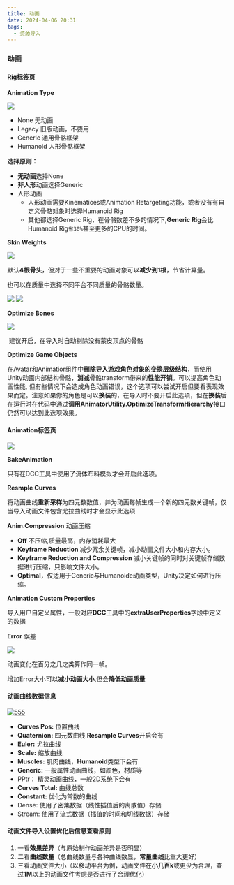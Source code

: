```yaml
---
title: 动画
date: 2024-04-06 20:31
tags:
  - 资源导入
---
```

### 动画

#### Rig标签页

**Animation Type**

![](images/posts/Pasted%20image%2020240406202202.png)

- None 无动画
- Legacy 旧版动画，不要用
- Generic 通用骨骼框架
- Humanoid 人形骨骼框架

**选择原则：**

- **无动画**选择None
- **非人形**动画选择Generic
- 人形动画
    - 人形动画需要Kinematices或Animation Retargeting功能，或者没有有自定义骨骼对象时选择Humanoid Rig
    - 其他都选择Generic Rig，在骨骼数差不多的情况下,**Generic Rig**会比Humanoid Rig`省30%`甚至更多的CPU的时间。

**Skin Weights**

![](images/posts/Pasted%20image%2020240406202212.png)

​ 默认**4根骨头**，但对于一些不重要的动画对象可以**减少到1根**，节省计算量。

也可以在质量中选择不同平台不同质量的骨骼数量。

![](images/posts/Pasted%20image%2020240406202227.png)
![](images/posts/Pasted%20image%2020240406202230.png)

**Optimize Bones**

![](images/posts/Pasted%20image%2020240406202355.png)

​ 建议开启，在导入时自动剔除没有蒙皮顶点的骨骼

**Optimize Game Objects**

​ 在Avatar和Animatior组件中**删除导入游戏角色对象的变换层级结构**，而使用Unity动画内部结构骨骼，**消减**骨骼transform带来的**性能开销**。可以提高角色动画性能, 但有些情况下会造成角色动画错误，这个选项可以尝试开启但要看表现效果而定。注意如果你的角色是可以**换装**的，在导入时不要开启此选项，但在**换装**后在运行时在代码中通过**调用AnimatorUtility.OptimizeTransformHierarchy**接口仍然可以达到此选项效果。

#### Animation标签页

![](images/posts/Pasted%20image%2020240406202456.png)

**BakeAnimation**

只有在DCC工具中使用了流体布料模拟才会开启此选项。

**Resmple Curves**

​ 将动画曲线**重新采样**为四元数数值，并为动画每帧生成一个新的四元数关键帧，仅当导入动画文件包含尤拉曲线时才会显示此选项

**Anim.Compression** 动画压缩

- **Off** 不压缩,质量最高，内存消耗最大
- **Keyframe Reduction** 减少冗余关键帧，减小动画文件大小和内存大小。
- **Keyframe Reduction and Compression** 减小关键帧的同时对关键帧存储数据进行压缩，只影响文件大小。
- **Optimal**，仅适用于Generic与Humanoide动画类型，Unity决定如何进行压缩。

**Animation Custom Properties**

​ 导入用户自定义属性，一般对应**DCC**工具中的**extraUserProperties**字段中定义的数据

**Error** 误差

![](images/posts/Pasted%20image%2020240406202709.png)

动画变化在百分之几之类算作同一帧。

增加Error大小可以**减小动画大小**,但会**降低动画质量**
#### 动画曲线数据信息

[![555](https://github.com/lwwhb/Unity2022_SUNTAIL_Stylized_Fantasy_Village_Optimization/raw/main/Documents/Pics/555.png)](https://github.com/lwwhb/Unity2022_SUNTAIL_Stylized_Fantasy_Village_Optimization/blob/main/Documents/Pics/555.png)

- **Curves Pos:** 位置曲线
- **Quaternion:** 四元数曲线 **Resample Curves**开启会有
- **Euler:** 尤拉曲线
- **Scale:** 缩放曲线
- **Muscles:** 肌肉曲线，**Humanoid**类型下会有
- **Generic:** 一般属性动画曲线，如颜色，材质等
- PPtr： 精灵动画曲线，一般2D系统下会有
- **Curves Total:** 曲线总数
- **Constant:** 优化为常数的曲线
- Dense: 使用了密集数据（线性插值后的离散值）存储
- Stream: 使用了流式数据（插值的时间和切线数据）存储

#### 动画文件导入设置优化后信息查看原则

1. 一看**效果差异**（与原始制作动画差异是否明显）
2. 二看**曲线数量**（总曲线数量与各种曲线数显，**常量曲线**比重大更好）
3. 三看动画文件大小（以移动平台为例，动画文件在**小几百k**或更少为合理，查过**1M**以上的动画文件考虑是否进行了合理优化）
